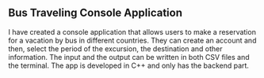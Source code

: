 ## Bus Traveling Console Application

 I have created a console application that allows users to make a reservation for a vacation by bus in different countries. They can
 create an account and then, select the period of the excursion, the destination and other information. The input and the output can be written in both CSV files and the terminal.
 The app is developed in C++ and only has the backend part.
 
